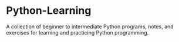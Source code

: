 # Python-Learning
A collection of beginner to intermediate Python programs, notes, and exercises for learning and practicing Python programming.
